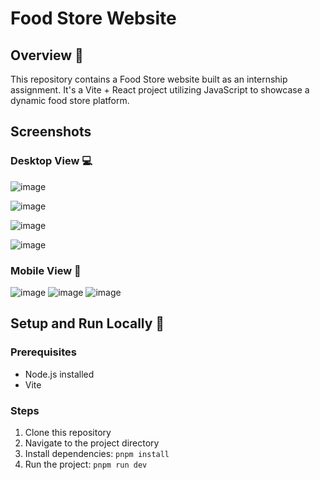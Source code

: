 # Food Store Website

## Overview 📣

This repository contains a Food Store website built as an internship assignment. It's a Vite + React project utilizing JavaScript to showcase a dynamic food store platform.

## Screenshots

### Desktop View 💻
![image](https://github.com/EddieHubCommunity/BioDrop/assets/71211731/6c86100f-5867-4d65-ab6f-464a16f7f5d8)

![image](https://github.com/EddieHubCommunity/BioDrop/assets/71211731/a4b74de1-4b2b-4903-a0bb-155fc9e94006)

![image](https://github.com/EddieHubCommunity/BioDrop/assets/71211731/f5e5efec-7fd7-432d-8566-279163bf8b55)

![image](https://github.com/EddieHubCommunity/BioDrop/assets/71211731/130ff9eb-0cac-4126-9c6e-e8d540395d24)

### Mobile View 📱
![image](https://github.com/EddieHubCommunity/BioDrop/assets/71211731/698bac25-2101-43a3-8092-f3452c367690)
![image](https://github.com/EddieHubCommunity/BioDrop/assets/71211731/01e90a73-fbd4-4549-9fe5-59a0623d8baa)
![image](https://github.com/EddieHubCommunity/BioDrop/assets/71211731/5de8ca38-050b-41e7-aeb4-5f97277498b7)


## Setup and Run Locally 🚀

### Prerequisites
- Node.js installed
- Vite

### Steps
1. Clone this repository
2. Navigate to the project directory
3. Install dependencies: `pnpm install`
4. Run the project: `pnpm run dev`

<!-- ## Assignment Details

-  -->
